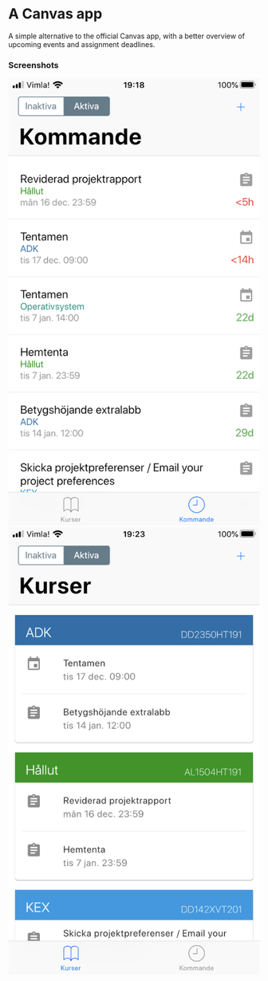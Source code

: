 # A Canvas app

A simple alternative to the official Canvas app, with a better overview of upcoming events and assignment deadlines.

### Screenshots
![](screenshots/IMG_1911.png)
![](screenshots/IMG_1912.png)
